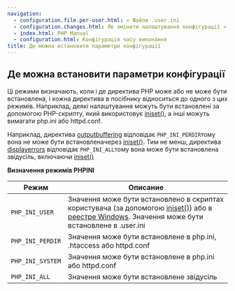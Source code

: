 ```yaml
---
navigation:
  - configuration.file.per-user.html: « Файли .user.ini
  - configuration.changes.html: Як змінити налаштування конфігурації »
  - index.html: PHP Manual
  - configuration.html: Конфігурація часу виконання
title: Де можна встановити параметри конфігурації
---
```

## Де можна встановити параметри конфігурації

Ці режими визначають, коли і де директива PHP може або не може бути встановлена, і кожна директива в посібнику відноситься до одного з цих режимів. Наприклад, деякі налаштування можуть бути встановлені за допомогою PHP-скрипту, який використовує [iniset()](function.ini-set.md), а інші можуть вимагати php.ini або httpd.conf.

Наприклад, директива [outputbuffering](outcontrol.configuration.html#ini.output-buffering) відповідає `PHP_INI_PERDIR`тому вона не може бути встановлена ​​через [iniset()](function.ini-set.html). Тим не менш, директива [displayerrors](errorfunc.configuration.html#ini.display-errors) відповідає `PHP_INI_ALL`тому вона може бути встановлена ​​звідусіль, включаючи [iniset()](function.ini-set.md)

**Визначення режимів PHPINI**

| Режим | Описание |
| --- | --- |
| `PHP_INI_USER` | Значення може бути встановлено в скриптах користувача (за допомогою [iniset()](function.ini-set.md)) або в [реестре Windows](configuration.changes.html#configuration.changes.windows). Значення може бути встановлене в .user.ini |
| `PHP_INI_PERDIR` | Значення може бути встановлене в php.ini, .htaccess або httpd.conf |
| `PHP_INI_SYSTEM` | Значення може бути встановлене в php.ini або httpd.conf |
| `PHP_INI_ALL` | Значення може бути встановлене звідусіль |
